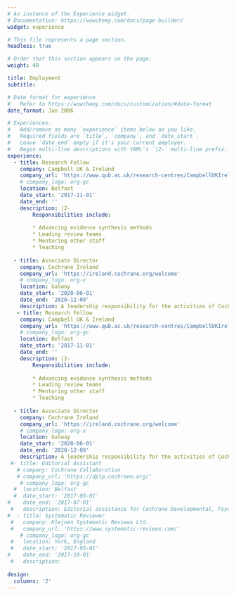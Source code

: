 ```yaml
---
# An instance of the Experience widget.
# Documentation: https://wowchemy.com/docs/page-builder/
widget: experience

# This file represents a page section.
headless: true

# Order that this section appears on the page.
weight: 40

title: Employment
subtitle:

# Date format for experience
#   Refer to https://wowchemy.com/docs/customization/#date-format
date_format: Jan 2006

# Experiences.
#   Add/remove as many `experience` items below as you like.
#   Required fields are `title`, `company`, and `date_start`.
#   Leave `date_end` empty if it's your current employer.
#   Begin multi-line descriptions with YAML's `|2-` multi-line prefix.
experience:
  - title: Research Fellow
    company: Campbell UK & Ireland
    company_url: 'https://www.qub.ac.uk/research-centres/CampbellUKIreland/'
    # company_logo: org-gc
    location: Belfast
    date_start: '2017-11-01'
    date_end: ''
    description: |2-
        Responsibilities include:
        
        * Advancing evidence synthesis methods
        * Leading review teams
        * Mentoring other staff
        * Teaching
        
  - title: Associate Director
    company: Cochrane Ireland
    company_url: 'https://ireland.cochrane.org/welcome'
    # company_logo: org-x
    location: Galway
    date_start: '2020-06-01'
    date_end: '2020-12-09'
    description: A leadership responsibility for the activities of Cochrane Ireland with a focus on developing and maintaining strategic partnerships in the Cochrane community  
   - title: Research Fellow
    company: Campbell UK & Ireland
    company_url: 'https://www.qub.ac.uk/research-centres/CampbellUKIreland/'
    # company_logo: org-gc
    location: Belfast
    date_start: '2017-11-01'
    date_end: ''
    description: |2-
        Responsibilities include:
        
        * Advancing evidence synthesis methods
        * Leading review teams
        * Mentoring other staff
        * Teaching
        
  - title: Associate Director
    company: Cochrane Ireland
    company_url: 'https://ireland.cochrane.org/welcome'
    # company_logo: org-x
    location: Galway
    date_start: '2020-06-01'
    date_end: '2020-12-09'
    description: A leadership responsibility for the activities of Cochrane Ireland with a focus on developing and maintaining strategic partnerships in the Cochrane community
 #- title: Editorial Assistant
   # company: Cochrane Collaboration
   # company_url: 'https://dplp.cochrane.org/'
    # company_logo: org-gc
  #  location: Belfast
  #  date_start: '2017-03-01'
#    date_end: '2017-07-01'
 #   description: Editorial assistance for Cochrane Developmental, Psychosocial and Learning Problems group
#  - title: Systematic Reviewer
 #   company: Klejnen Systematic Reviews Ltd.
 #   company_url: 'https://www.systematic-reviews.com/'
    # company_logo: org-gc
 #   location: York, England
 #   date_start: '2017-03-01'
#    date_end: '2017-10-01'
 #   description: 
    
design:
  columns: '2'
---
```

